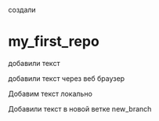 ﻿создали 
# my_first_repo
добавили текст

добавили текст через веб браузер

Добавим текст локально

Добавили текст в новой ветке new_branch